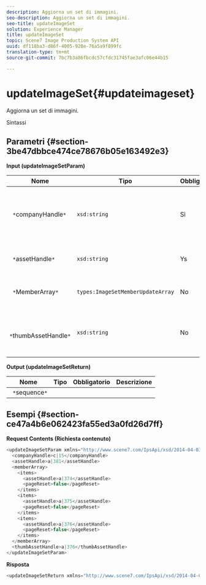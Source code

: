 ```yaml
---
description: Aggiorna un set di immagini.
seo-description: Aggiorna un set di immagini.
seo-title: updateImageSet
solution: Experience Manager
title: updateImageSet
topic: Scene7 Image Production System API
uuid: df118ba3-d86f-4005-928e-76a5a9f899fc
translation-type: tm+mt
source-git-commit: 7bc7b3a86fbcdc57cfdc31745fae3afc06e44b15

---
```



# updateImageSet{#updateimageset}

Aggiorna un set di immagini.

Sintassi

## Parametri {#section-3be47dbbce474ce78676b05e163492e3}

**Input (updateImageSetParam)**

| Nome | Tipo | Obbligatorio | Descrizione |
|---|---|---|---|
| ` *`companyHandle`*` | `xsd:string` | Sì | L’handle della società che contiene il set di immagini da modificare. |
| ` *`assetHandle`*` | `xsd:string` | Ys | La maniglia del set di immagini da modificare. |
| ` *`MemberArray`*` | `types:ImageSetMemberUpdateArray` | No | Ripristina i membri del set di immagini. |
| ` *`thumbAssetHandle`*` | `xsd:string` | No | La maniglia della risorsa che funge da miniatura per il set di immagini. |

**Output (updateImageSetReturn)**

| Nome | Tipo | Obbligatorio | Descrizione |
|---|---|---|---|
| ` *`sequence`*` |  |  |  |

## Esempi {#section-ce47a4b6e062423fa55ed3a0fd26d7ff}

**Request Contents (Richiesta contenuto)**

```java
<updateImageSetParam xmlns="http://www.scene7.com/IpsApi/xsd/2014-04-03"> 
  <companyHandle>c|15</companyHandle> 
  <assetHandle>a|381</assetHandle> 
  <memberArray> 
    <items> 
      <assetHandle>a|374</assetHandle> 
      <pageReset>false</pageReset> 
    </items> 
    <items> 
      <assetHandle>a|375</assetHandle> 
      <pageReset>false</pageReset> 
    </items> 
    <items> 
      <assetHandle>a|376</assetHandle> 
      <pageReset>false</pageReset> 
    </items> 
  </memberArray> 
  <thumbAssetHandle>a|376</thumbAssetHandle> 
</updateImageSetParam>
```

**Risposta**

```java
<updateImageSetReturn xmlns="http://www.scene7.com/IpsApi/xsd/2014-04-03"/>
```

